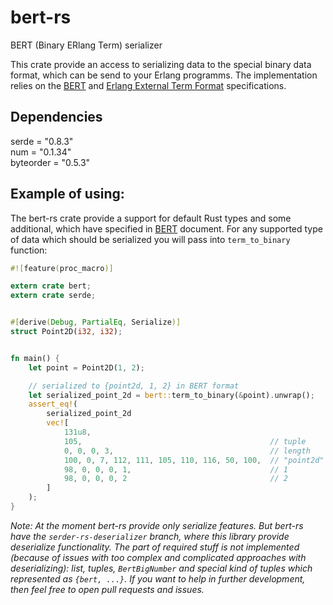 # bert-rs
BERT (Binary ERlang Term) serializer

This crate provide an access to serializing data to the special binary data format, which can be send to your Erlang programms. The implementation relies on the [BERT](http://bert-rpc.org/) and [Erlang External Term Format](http://erlang.org/doc/apps/erts/erl_ext_dist.html) specifications.

Dependencies
------------
serde = "0.8.3"  
num = "0.1.34"  
byteorder = "0.5.3"  

Example of using:
-----------------
The bert-rs crate provide a support for default Rust types and some additional, which have specified in [BERT](http://bert-rpc.org/) document. For any supported type of data which should be serialized you will pass into `term_to_binary` function:

```rust
#![feature(proc_macro)]

extern crate bert;
extern crate serde;


#[derive(Debug, PartialEq, Serialize)]
struct Point2D(i32, i32);


fn main() {
    let point = Point2D(1, 2);

    // serialized to {point2d, 1, 2} in BERT format
    let serialized_point_2d = bert::term_to_binary(&point).unwrap(); 
    assert_eq!(
        serialized_point_2d
        vec![
            131u8,
            105,                                          // tuple
            0, 0, 0, 3,                                   // length
            100, 0, 7, 112, 111, 105, 110, 116, 50, 100,  // "point2d" as atom
            98, 0, 0, 0, 1,                               // 1
            98, 0, 0, 0, 2                                // 2
        ]   
    );
}
```

*Note: At the moment bert-rs provide only serialize features. But bert-rs have the `serder-rs-deserializer` branch, where this library provide deserialize functionality. The part of required stuff is not implemented (because of issues with too complex and complicated approaches with deserializing): list, tuples, `BertBigNumber` and special kind of tuples which represented as `{bert, ...}`. If you want to help in further development, then feel free to open pull requests and issues.*


